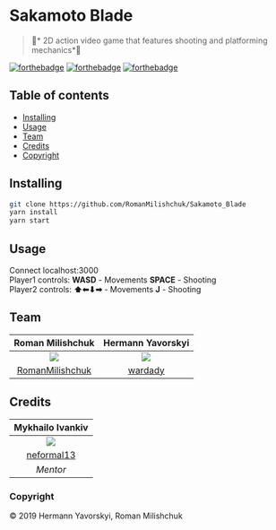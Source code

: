 # Sakamoto Blade
>:dart:* ️2D action video game that features shooting and platforming mechanics*:dart:

[![forthebadge](https://forthebadge.com/images/badges/made-with-javascript.svg)](https://forthebadge.com)
[![forthebadge](https://forthebadge.com/images/badges/makes-people-smile.svg)](https://forthebadge.com)
[![forthebadge](https://forthebadge.com/images/badges/powered-by-electricity.svg)](https://forthebadge.com)

## Table of contents
 - [Installing](#installing)
 - [Usage](#usage)
 - [Team](#team)
  - [Credits](#credits)
 - [Copyright](#copyright)

## Installing
```bash
git clone https://github.com/RomanMilishchuk/Sakamoto_Blade
yarn install
yarn start
```
    
## Usage
   Connect localhost:3000  
   Player1 controls: **WASD** - Movements **SPACE** - Shooting  
   Player2 controls: **⬆⬅⬇➡** - Movements **J** - Shooting
   
## Team
| **Roman Milishchuk** | **Hermann Yavorskyi** |
| :---: |:---:|
| <img src="http://images4.fanpop.com/image/photos/19800000/Mugen-samurai-champloo-19839405-1200-873.jpg"> | <img src="https://moe.shikimori.org/system/user_images/original/422074/674467.jpg"> |
| [RomanMilishchuk](https://github.com/RomanMilishchuk) | [wardady](https://github.com/wardady) |
## Credits
| **Mykhailo Ivankiv** |
| :---: |
| <img src = "https://avatars0.githubusercontent.com/u/96634?s=460&v=4">
| [neformal13](https://github.com/neformal13)|
| *Mentor* |
### Copyright
© 2019 Hermann Yavorskyi, Roman Milishchuk
